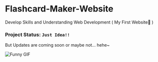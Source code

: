 # Flashcard-Maker-Website
Develop Skills and Understanding Web Development ( My First Website🫡 )

### Project Status: `Just Idea!!` 

But Updates are coming soon or maybe not... hehe~

![Funny GIF](https://i.giphy.com/media/v1.Y2lkPTc5MGI3NjExamJnbzh5cWk5ZzF4NzVnNnNlZXViZWZkNXFqdWRqdDVndmlkNXAybCZlcD12MV9pbnRlcm5hbF9naWZfYnlfaWQmY3Q9Zw/3oEhn6803hZKJNeMhy/giphy.gif)
